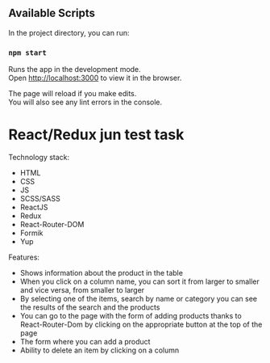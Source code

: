 ## Available Scripts

In the project directory, you can run:

### `npm start`

Runs the app in the development mode.\
Open [http://localhost:3000](http://localhost:3000) to view it in the browser.

The page will reload if you make edits.\
You will also see any lint errors in the console.

<h1>React/Redux jun test task</h1>
<p>Technology stack:</p>
<ul>
  <li>HTML</li>
  <li>CSS</li>
  <li>JS</li>
  <li>SCSS/SASS</li>
  <li>ReactJS</li>
  <li>Redux</li>
  <li>React-Router-DOM</li>
  <li>Formik</li>
  <li>Yup</li>
  </ul>
<p>Features:</p>
<ul>
  <li>Shows information about the product in the table</li>
  <li>When you click on a column name, you can sort it from larger to smaller and vice versa, from smaller to larger</li>
  <li>By selecting one of the items, search by name or category you can see the results of the search and the products</li>
  <li>You can go to the page with the form of adding products thanks to React-Router-Dom by clicking on the appropriate button at the top of the page </li>
  <li>The form where you can add a product</li>
  <li>Ability to delete an item by clicking on a column</li>
 </ul>
